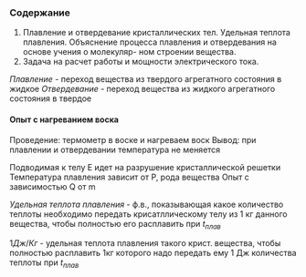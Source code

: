 ### Содержание
1. Плавление и отвердевание кристаллических тел. Удельная теплота плавления.
Объяснение процесса плавления и отвердевания на основе учения о молекуляр-
ном строении вещества.
2. Задача на расчет работы и мощности электрического тока.
   
_Плавление_ - переход вещества из твердого агрегатного состояния в жидкое
_Отвердевание_ - переход вещества из жидкого агрегатного состояния в твердое
#### Опыт с нагреванием воска
Проведение: термометр в воске и нагреваем воск
Вывод: при плавлении и отвердевании температура не меняется

Подводимая к телу E идет на разрушение кристаллической решетки
Температура плавления зависит от P, рода вещества
Опыт с зависимостью Q от m

_Удельная теплота плавления_ - ф.в., показывающая какое количество теплоты необходимо передать крисатллическому телу из 1 кг данного вещества, чтобы полностью его расплавить при $t_{плав}$

$1Дж/Кг$ - удельная теплота плавления такого крист. вещества, чтобы полностью расплавить 1кг которого надо передать ему 1 Дж количества теплоты при $t_{плав}$


